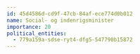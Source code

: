 ```yaml
---
id: 45d4586d-cd9f-47cb-84af-ece774d0b012
name: Social- og indenrigsminister
importance: 20
political_entities:
  - 779a159a-sdse-ryt4-dfg5-547790b15872
---
```

